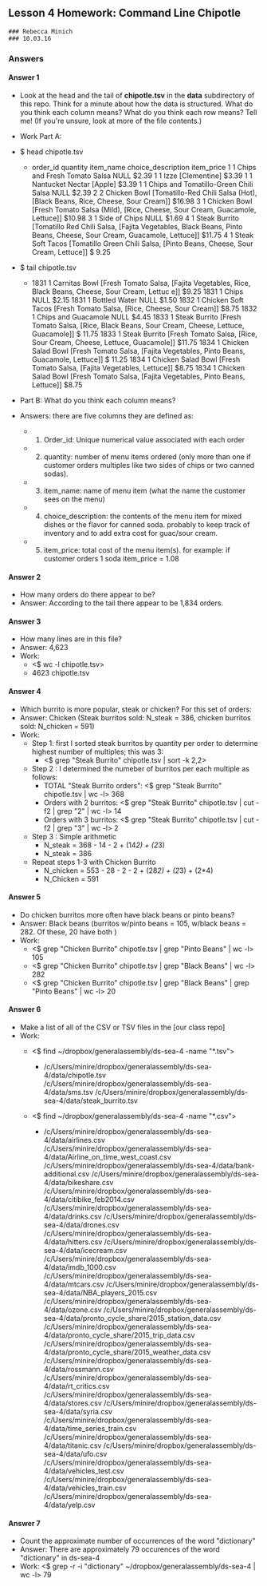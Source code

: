 ## Lesson 4 Homework: Command Line Chipotle
    ### Rebecca Minich
    ### 10.03.16

### Answers
#### Answer 1
* Look at the head and the tail of **chipotle.tsv** in the **data** subdirectory of this repo. Think for a minute about how the data is structured. What do you think each column means? What do you think each row means? Tell me! (If you're unsure, look at more of the file contents.)
* Work Part A:
* $ head chipotle.tsv
    * order_id        quantity        item_name       choice_description      item_price
1       1       Chips and Fresh Tomato Salsa    NULL    $2.39
1       1       Izze    [Clementine]    $3.39
1       1       Nantucket Nectar        [Apple] $3.39
1       1       Chips and Tomatillo-Green Chili Salsa   NULL    $2.39
2       2       Chicken Bowl    [Tomatillo-Red Chili Salsa (Hot), [Black Beans, Rice, Cheese, Sour Cream]]      $16.98
3       1       Chicken Bowl    [Fresh Tomato Salsa (Mild), [Rice, Cheese, Sour Cream, Guacamole, Lettuce]]     $10.98
3       1       Side of Chips   NULL    $1.69
4       1       Steak Burrito   [Tomatillo Red Chili Salsa, [Fajita Vegetables, Black Beans, Pinto Beans, Cheese, Sour                                               Cream, Guacamole, Lettuce]]    $11.75
4       1       Steak Soft Tacos        [Tomatillo Green Chili Salsa, [Pinto Beans, Cheese, Sour Cream, Lettuce]]    $                                              9.25

* $ tail chipotle.tsv
    * 1831    1       Carnitas Bowl   [Fresh Tomato Salsa, [Fajita Vegetables, Rice, Black Beans, Cheese, Sour Cream, Lettuc                                              e]]     $9.25
1831    1       Chips   NULL    $2.15
1831    1       Bottled Water   NULL    $1.50
1832    1       Chicken Soft Tacos      [Fresh Tomato Salsa, [Rice, Cheese, Sour Cream]]        $8.75
1832    1       Chips and Guacamole     NULL    $4.45
1833    1       Steak Burrito   [Fresh Tomato Salsa, [Rice, Black Beans, Sour Cream, Cheese, Lettuce, Guacamole]]    $                                              11.75
1833    1       Steak Burrito   [Fresh Tomato Salsa, [Rice, Sour Cream, Cheese, Lettuce, Guacamole]]    $11.75
1834    1       Chicken Salad Bowl      [Fresh Tomato Salsa, [Fajita Vegetables, Pinto Beans, Guacamole, Lettuce]]   $                                              11.25
1834    1       Chicken Salad Bowl      [Fresh Tomato Salsa, [Fajita Vegetables, Lettuce]]      $8.75
1834    1       Chicken Salad Bowl      [Fresh Tomato Salsa, [Fajita Vegetables, Pinto Beans, Lettuce]] $8.75


* Part B: What do you think each column means?
* Answers: there are five columns they are defined as:
    * 1. Order_id: Unique numerical value associated with each order
    * 2. quantity: number of menu items ordered (only more than one if customer orders multiples like two sides of chips or two canned sodas).
    * 3. item_name: name of menu item (what the name the customer sees on the menu)
    * 4. choice_description: the contents of the menu item for mixed dishes or the flavor for canned soda. probably to keep track of inventory and to add extra cost for guac/sour cream.
    * 5. item_price: total cost of the menu item(s). for example: if customer orders 1 soda item_price = 1.08

####  Answer 2
* How many orders do there appear to be?
* Answer: According to the tail there appear to be 1,834 orders.

#### Answer 3
* How many lines are in this file?
* Answer: 4,623
* Work:
    * <$ wc -l chipotle.tsv>
    * 4623 chipotle.tsv


####  Answer 4
* Which burrito is more popular, steak or chicken? For this set of orders:
* Answer: Chicken (Steak burritos sold: N_steak = 386, chicken burritos sold: N_chicken = 591)
* Work:
    * Step 1: first I sorted steak burritos by quantity per order to determine highest number of multiples; this was 3:
        * <$ grep "Steak Burrito" chipotle.tsv | sort -k 2,2>
    * Step 2 : I determined the numeber of burritos per each multiple as follows:
        * TOTAL "Steak Burrito orders":
        <$ grep "Steak Burrito" chipotle.tsv | wc -l>
        368
        * Orders with 2 burritos:
        <$ grep "Steak Burrito" chipotle.tsv | cut -f2 | grep "2" | wc -l>
        14
        * Orders with 3 burritos:
        <$ grep "Steak Burrito" chipotle.tsv | cut -f2 | grep "3" | wc -l>
        2
    * Step 3 : Simple arithmetic
        * N_steak = 368 - 14 - 2 + (14*2) + (2*3)
        * N_steak = 386
    * Repeat steps 1-3 with Chicken Burrito
        * N_chicken = 553 - 28 - 2 - 2 + (28*2) + (2*3) + (2*4)
        * N_Chicken = 591

####  Answer 5
* Do chicken burritos more often have black beans or pinto beans?
* Answer: Black beans (burritos w/pinto beans = 105, w/black beans = 282. Of these, 20 have both )
* Work:
    * <$ grep "Chicken Burrito" chipotle.tsv | grep "Pinto Beans" | wc -l>
        105
    * <$ grep "Chicken Burrito" chipotle.tsv | grep "Black Beans" | wc -l>
        282
    * <$ grep "Chicken Burrito" chipotle.tsv | grep "Black Beans" | grep "Pinto Beans" | wc -l>
        20

####  Answer 6
* Make a list of all of the CSV or TSV files in the [our class repo]
* Work:
    * <$ find ~/dropbox/generalassembly/ds-sea-4 -name "*.tsv">

        * /c/Users/minire/dropbox/generalassembly/ds-sea-4/data/chipotle.tsv
/c/Users/minire/dropbox/generalassembly/ds-sea-4/data/sms.tsv
/c/Users/minire/dropbox/generalassembly/ds-sea-4/data/steak_burrito.tsv

    * <$ find ~/dropbox/generalassembly/ds-sea-4 -name "*.csv">
        * /c/Users/minire/dropbox/generalassembly/ds-sea-4/data/airlines.csv
/c/Users/minire/dropbox/generalassembly/ds-sea-4/data/Airline_on_time_west_coast.csv
/c/Users/minire/dropbox/generalassembly/ds-sea-4/data/bank-additional.csv
/c/Users/minire/dropbox/generalassembly/ds-sea-4/data/bikeshare.csv
/c/Users/minire/dropbox/generalassembly/ds-sea-4/data/citibike_feb2014.csv
/c/Users/minire/dropbox/generalassembly/ds-sea-4/data/drinks.csv
/c/Users/minire/dropbox/generalassembly/ds-sea-4/data/drones.csv
/c/Users/minire/dropbox/generalassembly/ds-sea-4/data/hitters.csv
/c/Users/minire/dropbox/generalassembly/ds-sea-4/data/icecream.csv
/c/Users/minire/dropbox/generalassembly/ds-sea-4/data/imdb_1000.csv
/c/Users/minire/dropbox/generalassembly/ds-sea-4/data/mtcars.csv
/c/Users/minire/dropbox/generalassembly/ds-sea-4/data/NBA_players_2015.csv
/c/Users/minire/dropbox/generalassembly/ds-sea-4/data/ozone.csv
/c/Users/minire/dropbox/generalassembly/ds-sea-4/data/pronto_cycle_share/2015_station_data.csv
/c/Users/minire/dropbox/generalassembly/ds-sea-4/data/pronto_cycle_share/2015_trip_data.csv
/c/Users/minire/dropbox/generalassembly/ds-sea-4/data/pronto_cycle_share/2015_weather_data.csv
/c/Users/minire/dropbox/generalassembly/ds-sea-4/data/rossmann.csv
/c/Users/minire/dropbox/generalassembly/ds-sea-4/data/rt_critics.csv
/c/Users/minire/dropbox/generalassembly/ds-sea-4/data/stores.csv
/c/Users/minire/dropbox/generalassembly/ds-sea-4/data/syria.csv
/c/Users/minire/dropbox/generalassembly/ds-sea-4/data/time_series_train.csv
/c/Users/minire/dropbox/generalassembly/ds-sea-4/data/titanic.csv
/c/Users/minire/dropbox/generalassembly/ds-sea-4/data/ufo.csv
/c/Users/minire/dropbox/generalassembly/ds-sea-4/data/vehicles_test.csv
/c/Users/minire/dropbox/generalassembly/ds-sea-4/data/vehicles_train.csv
/c/Users/minire/dropbox/generalassembly/ds-sea-4/data/yelp.csv



#### Answer 7
* Count the approximate number of occurrences of the word "dictionary"
* Answer: There are approximately 79 occurences of the word "dictionary" in ds-sea-4
* Work:
<$ grep -r -i "dictionary" ~/dropbox/generalassembly/ds-sea-4 | wc -l>
79
